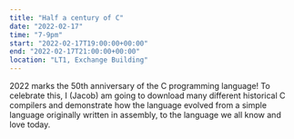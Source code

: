 ```yaml
---
title: "Half a century of C"
date: "2022-02-17"
time: "7-9pm"
start: "2022-02-17T19:00:00+00:00"
end: "2022-02-17T21:00:00+00:00"
location: "LT1, Exchange Building"
---
```


2022 marks the 50th anniversary of the C programming language! To celebrate this, I (Jacob) am going to download many different historical C compilers and demonstrate how the language evolved from a simple language originally written in assembly, to the language we all know and love today.
